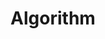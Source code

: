 ---
layout: list
type: category
title: Algorithm
slug: algorithm
sidebar: true
order: 2
description: >
  알고리즘 공부중!
---